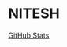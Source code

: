 # NITESH
[GitHub Stats](https://github-readme-stats.vercel.app/api?username=NITZZZYY&theme=radical)
 
